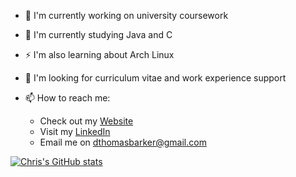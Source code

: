 
- 🔭 I'm currently working on university coursework

- 🌱 I'm currently studying Java and C

- ⚡ I'm also learning about Arch Linux

- 🤔 I'm looking for curriculum vitae and work experience support

- 📫 How to reach me:

  - Check out my [Website](https://dylantjb.com)
  - Visit my [LinkedIn](https://www.linkedin.com/in/dylantjb)
  - Email me on [dthomasbarker@gmail.com](mailto:dthomasbarker@gmail.com)

[![Chris's GitHub stats](https://github-readme-stats.vercel.app/api?username=dylantjb&show_icons=true&theme=tokyonight)](https://github.com/anuraghazra/github-readme-stats)
